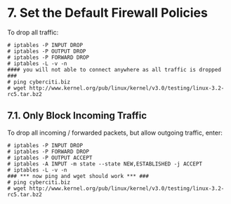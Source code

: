 # 7. Set the Default Firewall Policies

To drop all traffic:
```
# iptables -P INPUT DROP
# iptables -P OUTPUT DROP
# iptables -P FORWARD DROP
# iptables -L -v -n
#### you will not able to connect anywhere as all traffic is dropped ###
# ping cyberciti.biz
# wget http://www.kernel.org/pub/linux/kernel/v3.0/testing/linux-3.2-rc5.tar.bz2
```
## 7.1. Only Block Incoming Traffic

To drop all incoming / forwarded packets, but allow outgoing traffic, enter:
```
# iptables -P INPUT DROP
# iptables -P FORWARD DROP
# iptables -P OUTPUT ACCEPT
# iptables -A INPUT -m state --state NEW,ESTABLISHED -j ACCEPT
# iptables -L -v -n
### *** now ping and wget should work *** ###
# ping cyberciti.biz
# wget http://www.kernel.org/pub/linux/kernel/v3.0/testing/linux-3.2-rc5.tar.bz2
```
